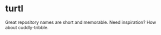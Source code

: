# turtl
Great repository names are short and memorable. Need inspiration? How about cuddly-tribble.
